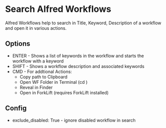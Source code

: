 # Search Alfred Workflows

Alfred Workflows help to search in Title, Keyword, Description of a workflow and open it in various actions.

## Options

* ENTER - Shows a list of keywords in the workflow and starts the workflow with a keyword
* SHIFT - Shows a workflow description and associated keywords
* CMD - For addtional Actions:
  * Copy path to Clipboard
  * Open WF Folder in Terminal (cd <path>)
  * Reveal in Finder
  * Open in ForkLift (requires ForkLift installed)

## Config
* exclude_disabled: True - ignore disabled workflow in search
